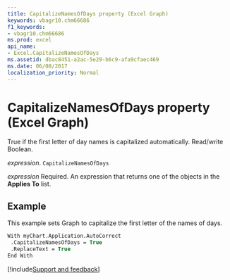 ```yaml
---
title: CapitalizeNamesOfDays property (Excel Graph)
keywords: vbagr10.chm66686
f1_keywords:
- vbagr10.chm66686
ms.prod: excel
api_name:
- Excel.CapitalizeNamesOfDays
ms.assetid: dbac8451-a2ac-5e29-b6c9-afa9cfaec469
ms.date: 06/08/2017
localization_priority: Normal
---
```



# CapitalizeNamesOfDays property (Excel Graph)

True if the first letter of day names is capitalized automatically. Read/write Boolean.

_expression_. `CapitalizeNamesOfDays`

 _expression_ Required. An expression that returns one of the objects in the **Applies To** list.


## Example

This example sets Graph to capitalize the first letter of the names of days.


```vb
With myChart.Application.AutoCorrect 
 .CapitalizeNamesOfDays = True 
 .ReplaceText = True 
End With
```

[!include[Support and feedback](~/includes/feedback-boilerplate.md)]